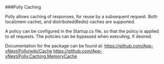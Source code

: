 ###Polly Caching

Polly allows caching of responses, for reuse by a subsequent request.
Both local(mem cache), and distributed(Redis) caches are supported.

A policy can be configured in the Startup.cs file, so that the policy is applied to all requests.
The policies can be bypassed when executing, if desired.

Documentation for the package can be found at:
https://github.com/App-vNext/Polly/wiki/Cache
https://github.com/App-vNext/Polly.Caching.MemoryCache